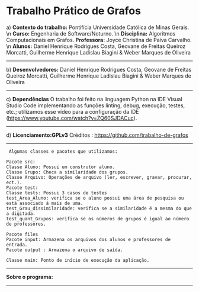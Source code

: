 # Trabalho Prático de Grafos

a) **Contexto do trabalho:** Pontifícia Universidade Católica de Minas Gerais. \n 
**Curso:** Engenharia de Software/Noturno. \n
**Disciplina:** Algoritmos Computacionais em Grafos. **Professora:** Joyce Christina de Paiva Carvalho. \n
**Alunos:** Daniel Henrique Rodrigues Costa, Geovane de Freitas Queiroz Morcatti, Guilherme Henrique Ladislau Biagini & Weber Marques de Oliveira

---------------------------------------------------------------------------------------------------------------------------------
 
b) **Desenvolvedores:** Daniel Henrique Rodrigues Costa, Geovane de Freitas Queiroz Morcatti, Guilherme Henrique Ladislau Biagini & Weber Marques de Oliveira

---------------------------------------------------------------------------------------------------------------------------------
 
c) **Dependências** O trabalho foi feito na linguagem Python na IDE Visual Studio Code implementando as funções linting, debug, execução, testes, etc.; utilizamos esse vídeo para a configuração da IDE (https://www.youtube.com/watch?v=ZQ60SJDACuc).

---------------------------------------------------------------------------------------------------------------------------------

d) **Licenciamento:GPLv3** Créditos : https://github.com/trabalho-de-grafos

---------------------------------------------------------------------------------------------------------------------------------

```
 Algumas classes e pacotes que utilizamos:

Pacote src:
Classe Aluno: Possui um construtor aluno.
Classe Grupo: Checa a similaridade dos grupos.
Classe Arquivo: Operações de arquivo (ler, escrever, gravar, procurar, ect.).
Pacote test:
Classe tests: Possui 3 casos de testes
test_Area_Aluno: verifica se o aluno possui uma área de pesquisa ou está associado á mais de uma.
test_Grau_dissimilaridade: verifica se a similaridade é a mesma do que a digitada.
test_quant_Grupos: verifica se os números de grupos é igual ao número de professores. 

Pacote files 
Pacote input: Armazena os arquivos dos alunos e professores de entrada.
Pacote output : Armazena o arquivo de saída.

Classe main: Ponto de início de execução da aplicação.

```

---------------------------------------------------------------------------------------------------------------------------------

**Sobre o programa:**


--------------------------------------------------------------------------------------------------------------------------------------
